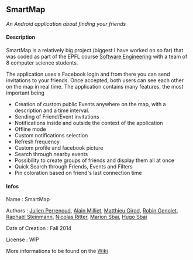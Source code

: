 ## SmartMap

*An Android application about finding your friends*

#### Description

SmartMap is a relatively big project (biggest I have worked on so far) that was coded as part of the EPFL course [Software Engineering](http://sweng.epfl.ch/) with a team of 8 computer science students.

The application uses a Facebook login and from there you can send invitations to your friends. Once accepted, both users can see each other on the map in real time. The application contains many features, the most important being
* Creation of custom public Events anywhere on the map, with a description and a time interval.
* Sending of Friend/Event invitations
* Notifications inside and outside the context of the application
* Offline mode
* Custom notifications selection
* Refresh frequency
* Custom profile and facebook picture
* Search through nearby events
* Possibility to create groups of friends and display them all at once
* Quick Search through Friends, Events and Filters
* Pin coloration based on friend's last connection time

#### Infos

Name : SmartMap

Authors : [Julien Perrenoud](https://github.com/jfperren), [Alain Milliet](https://github.com/agpmilli), [Matthieu Girod](https://github.com/pamoi), [Robin Genolet](https://github.com/spicyCH), [Raphaël Steinmann](https://github.com/rbsteinm), [Nicolas Ritter](https://github.com/ritterni), [Marion Sbai](https://github.com/marion-S), [Hugo Sbai](https://github.com/hugo-S)

Date of Creation : Fall 2014

License : WIP

More informations to be found on the [Wiki](https://github.com/jfperren/smartmap/wiki)
